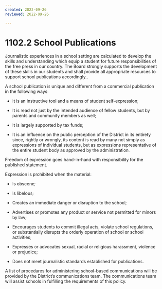```yaml
---
created: 2022-09-26
reviewed: 2022-09-26

---
```


# 1102.2 School Publications

Journalistic experiences in a school setting are calculated to develop the skills and understanding which equip a student for future responsibilities of the free press in our country. The Board strongly supports the development of these skills in our students and shall provide all appropriate resources to support school publications accordingly..

A school publication is unique and different from a commercial publication in the following ways:


- It is an instructive tool and a means of student self-expression;

- It is read not just by the intended audience of fellow students, but by parents and community members as well;

- It is largely supported by tax funds;

- It is an influence on the public perception of the District in its entirety since, rightly or wrongly, its content is read by many not simply as expressions of individual students, but as expressions representative of the entire student body as approved by the administration.

Freedom of expression goes hand-in-hand with responsibility for the published statement.

Expression is prohibited when the material:


- Is obscene;

- Is libelous;

- Creates an immediate danger or disruption to the school;

- Advertises or promotes any product or service not permitted for minors by law;

- Encourages students to commit illegal acts, violate school regulations, or substantially disrupts the orderly operation of school or school activities;

- Expresses or advocates sexual, racial or religious harassment, violence or prejudice;

- Does not meet journalistic standards established for publications.

A list of procedures for administering school-based communications will be provided by the District’s communications team. The communications team will assist schools in fulfilling the requirements of this policy.


